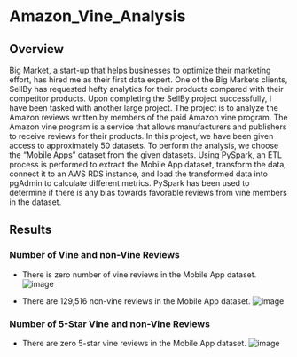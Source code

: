 # Amazon_Vine_Analysis
## Overview
Big Market, a start-up that helps businesses to optimize their marketing effort, has hired me as their first data expert. One of the Big Markets clients, SellBy has requested hefty analytics for their products compared with their competitor products. Upon completing the SellBy project successfully, I have been tasked with another large project. The project is to analyze the Amazon reviews written by members of the paid Amazon vine program. The Amazon vine program is a service that allows manufacturers and publishers to receive reviews for their products. In this project, we have been given access to approximately 50 datasets. To perform the analysis, we choose the “Mobile Apps” dataset from the given datasets. Using PySpark, an ETL process is performed to extract the Mobile App dataset, transform the data, connect it to an AWS RDS instance, and load the transformed data into pgAdmin to calculate different metrics. PySpark has been used to determine if there is any bias towards favorable reviews from vine members in the dataset.

## Results
### Number of Vine and non-Vine Reviews
- There is zero number of vine reviews in the Mobile App dataset.
![image](https://user-images.githubusercontent.com/76491891/121807996-9673ea00-cc24-11eb-9714-d48ea2679b30.png)

- There are 129,516 non-vine reviews in the Mobile App dataset.
![image](https://user-images.githubusercontent.com/76491891/121808051-d76bfe80-cc24-11eb-931c-db95c9e6a077.png)

### Number of 5-Star Vine and non-Vine Reviews
- There are zero 5-star vine reviews in the Mobile App dataset.
![image](https://user-images.githubusercontent.com/76491891/121808127-231ea800-cc25-11eb-98ab-92b6915b49eb.png)
